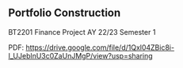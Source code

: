 ## Portfolio Construction

BT2201 Finance Project AY 22/23 Semester 1

PDF: https://drive.google.com/file/d/1Qxl04ZBic8i-I_UJeblnU3c0ZaUnJMgP/view?usp=sharing
